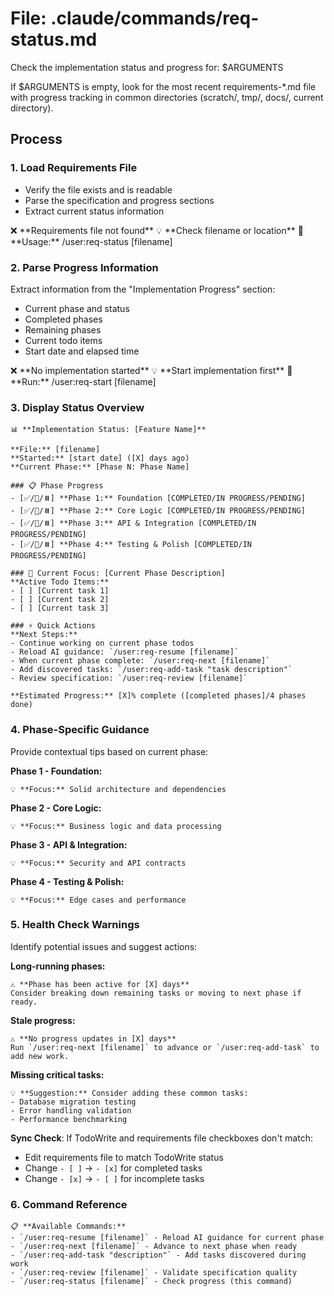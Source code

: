 # File: .claude/commands/req-status.md

Check the implementation status and progress for: $ARGUMENTS

If $ARGUMENTS is empty, look for the most recent requirements-*.md file with progress tracking in common directories (scratch/, tmp/, docs/, current directory).

## Process

### 1. Load Requirements File
- Verify the file exists and is readable
- Parse the specification and progress sections
- Extract current status information

<error-handling>
  <case condition="file-not-found">
    ❌ **Requirements file not found**
    💡 **Check filename or location**
    📝 **Usage:** /user:req-status [filename]
  </case>
</error-handling>

### 2. Parse Progress Information
Extract information from the "Implementation Progress" section:
- Current phase and status
- Completed phases
- Remaining phases
- Current todo items
- Start date and elapsed time

<error-handling>
  <case condition="no-progress-section">
    ❌ **No implementation started**
    💡 **Start implementation first**
    📝 **Run:** /user:req-start [filename]
  </case>
</error-handling>

### 3. Display Status Overview
```
📊 **Implementation Status: [Feature Name]**

**File:** [filename]
**Started:** [start date] ([X] days ago)
**Current Phase:** [Phase N: Phase Name]

### 📋 Phase Progress
- [✅/🔄/⏸️] **Phase 1:** Foundation [COMPLETED/IN PROGRESS/PENDING]
- [✅/🔄/⏸️] **Phase 2:** Core Logic [COMPLETED/IN PROGRESS/PENDING]  
- [✅/🔄/⏸️] **Phase 3:** API & Integration [COMPLETED/IN PROGRESS/PENDING]
- [✅/🔄/⏸️] **Phase 4:** Testing & Polish [COMPLETED/IN PROGRESS/PENDING]

### 🎯 Current Focus: [Current Phase Description]
**Active Todo Items:**
- [ ] [Current task 1]
- [ ] [Current task 2]
- [ ] [Current task 3]

### ⚡ Quick Actions
**Next Steps:**
- Continue working on current phase todos
- Reload AI guidance: `/user:req-resume [filename]`
- When current phase complete: `/user:req-next [filename]`
- Add discovered tasks: `/user:req-add-task "task description"`
- Review specification: `/user:req-review [filename]`

**Estimated Progress:** [X]% complete ([completed phases]/4 phases done)
```

### 4. Phase-Specific Guidance
Provide contextual tips based on current phase:

**Phase 1 - Foundation:**
```
💡 **Focus:** Solid architecture and dependencies
```

**Phase 2 - Core Logic:**
```
💡 **Focus:** Business logic and data processing
```

**Phase 3 - API & Integration:**
```
💡 **Focus:** Security and API contracts
```

**Phase 4 - Testing & Polish:**
```
💡 **Focus:** Edge cases and performance
```

### 5. Health Check Warnings
Identify potential issues and suggest actions:

**Long-running phases:**
```
⚠️ **Phase has been active for [X] days**
Consider breaking down remaining tasks or moving to next phase if ready.
```

**Stale progress:**
```
⚠️ **No progress updates in [X] days**
Run `/user:req-next [filename]` to advance or `/user:req-add-task` to add new work.
```

**Missing critical tasks:**
```
💡 **Suggestion:** Consider adding these common tasks:
- Database migration testing
- Error handling validation  
- Performance benchmarking
```

**Sync Check**: If TodoWrite and requirements file checkboxes don't match:
- Edit requirements file to match TodoWrite status
- Change `- [ ]` → `- [x]` for completed tasks
- Change `- [x]` → `- [ ]` for incomplete tasks

### 6. Command Reference
```
📋 **Available Commands:**
- `/user:req-resume [filename]` - Reload AI guidance for current phase
- `/user:req-next [filename]` - Advance to next phase when ready
- `/user:req-add-task "description"` - Add tasks discovered during work
- `/user:req-review [filename]` - Validate specification quality
- `/user:req-status [filename]` - Check progress (this command)
```